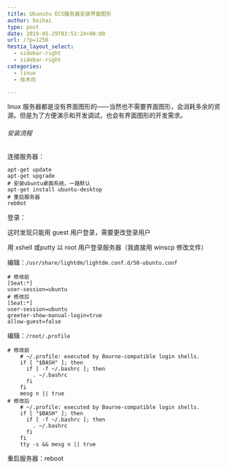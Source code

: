 ```yaml
---
title: Ubunutu ECS服务器安装界面图形
author: beihai
type: post
date: 2019-05-29T03:52:24+00:00
url: /?p=1256
hestia_layout_select:
  - sidebar-right
  - sidebar-right
categories:
  - linux
  - 技术向

---
```

linux 服务器都是没有界面图形的——当然也不需要界面图形，会消耗多余的资源。但是为了方便演示和开发调试，也会有界面图形的开发需求。

###### 安装流程

连接服务器：

<pre class="pure-highlightjs"><code class="null">apt-get update
apt-get upgrade
# 安装ubuntu桌面系统，一路默认
apt-get install ubuntu-desktop
# 重启服务器
reb0ot</code></pre>

登录：
  
这时发现只能用 guest 用户登录，需要更改登录用户
  
用 xshell 或putty 以 root 用户登录服务器（我直接用 winscp 修改文件）
  
编辑：<code class="null">/usr/share/lightdm/lightdm.conf.d/50-ubuntu.conf</code>

<pre class="pure-highlightjs"><code class="null"># 修改前
[Seat:*]
user-session=ubuntu
# 修改后
[Seat:*]
user-session=ubuntu
greeter-show-manual-login=true
allow-guest=false</code></pre>

编辑：<code class="null">/root/.profile</code>

<pre class="pure-highlightjs"><code class="null"># 修改前
	# ~/.profile: executed by Bourne-compatible login shells.
	if [ "$BASH" ]; then
	  if [ -f ~/.bashrc ]; then
	    . ~/.bashrc
	  fi
	fi
	mesg n || true
# 修改后
	# ~/.profile: executed by Bourne-compatible login shells.
	if [ "$BASH" ]; then
	  if [ -f ~/.bashrc ]; then
	    . ~/.bashrc
	  fi
	fi
	tty -s && mesg n || true</code></pre>

重启服务器：reboot
  
&nbsp;
  
&nbsp;